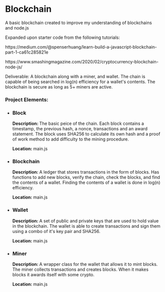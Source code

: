<h1>Blockchain</h1>
<p>A basic blockchain created to improve my understanding of blockchains and node.js</p>
<p>Expanded upon starter code from the following tutorials: </p>
<p><a>https://medium.com/@spenserhuang/learn-build-a-javascript-blockchain-part-1-ca61c285821e</a></p>
<p><a>https://www.smashingmagazine.com/2020/02/cryptocurrency-blockchain-node-js/</a></p>
<p>Deliverable: A blockchain along with a miner, and wallet. The chain is capable of being searched in log(n) efficiency for a wallet's contents. The blockchain is secure as long as 5+ miners are active. </p>

<h3>Project Elements: </h3>
<ul>
  <li>
    <h3>Block</h3>
    <p><b>Description: </b> The basic peice of the chain. Each block contains a timestamp, the previous hash, a nonce, transactions and an award statement. The block uses SHA256 to calculate its own hash and a proof of work method to add difficulty to the mining procedure. </p>
    <p><b>Location: </b>main.js</p>
  </li>
  <li>
    <h3>Blockchain</h3>
    <p><b>Description: </b>A ledger that stores transactions in the form of blocks. Has functions to add new blocks, verify the chain, check the blocks, and find the contents of a wallet. Finding the contents of a wallet is done in log(n) efficiency. </p>
    <p><b>Location: </b>main.js</p>
  </li>
  <li>
    <h3>Wallet</h3>
    <p><b>Description: </b>A set of public and private keys that are used to hold value in the blockchain. The wallet is able to create transactions and sign them using a combo of it's key pair and SHA256. </p>
    <p><b>Location: </b>main.js</p>
  </li>
  <li>
    <h3>Miner</h3>
    <p><b>Description: </b>A wrapper class for the wallet that allows it to mint blocks. The miner collects transactions and creates blocks. When it makes blocks it awards itself with some crypto. </p>
    <p><b>Location: </b>main.js</p>
  </li>
</ul>
